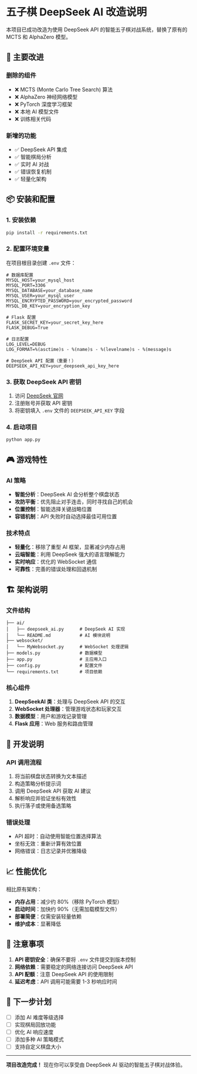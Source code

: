 # 五子棋 DeepSeek AI 改造说明

本项目已成功改造为使用 DeepSeek API 的智能五子棋对战系统，替换了原有的 MCTS 和 AlphaZero 模型。

## 🚀 主要改进

### 删除的组件
- ❌ MCTS (Monte Carlo Tree Search) 算法
- ❌ AlphaZero 神经网络模型  
- ❌ PyTorch 深度学习框架
- ❌ 本地 AI 模型文件
- ❌ 训练相关代码

### 新增的功能
- ✅ DeepSeek API 集成
- ✅ 智能棋局分析
- ✅ 实时 AI 对战
- ✅ 错误恢复机制
- ✅ 轻量化架构

## 📦 安装和配置

### 1. 安装依赖
```bash
pip install -r requirements.txt
```

### 2. 配置环境变量
在项目根目录创建 `.env` 文件：

```env
# 数据库配置
MYSQL_HOST=your_mysql_host
MYSQL_PORT=3306
MYSQL_DATABASE=your_database_name
MYSQL_USER=your_mysql_user
MYSQL_ENCRYPTED_PASSWORD=your_encrypted_password
MYSQL_DB_KEY=your_encryption_key

# Flask 配置
FLASK_SECRET_KEY=your_secret_key_here
FLASK_DEBUG=True

# 日志配置
LOG_LEVEL=DEBUG
LOG_FORMAT=%(asctime)s - %(name)s - %(levelname)s - %(message)s

# DeepSeek API 配置（重要！）
DEEPSEEK_API_KEY=your_deepseek_api_key_here
```

### 3. 获取 DeepSeek API 密钥
1. 访问 [DeepSeek 官网](https://platform.deepseek.com)
2. 注册账号并获取 API 密钥
3. 将密钥填入 `.env` 文件的 `DEEPSEEK_API_KEY` 字段

### 4. 启动项目
```bash
python app.py
```

## 🎮 游戏特性

### AI 策略
- **智能分析**：DeepSeek AI 会分析整个棋盘状态
- **攻防平衡**：优先阻止对手连击，同时寻找自己的机会
- **位置控制**：智能选择关键战略位置
- **容错机制**：API 失败时自动选择最佳可用位置

### 技术特点
- **轻量化**：移除了重型 AI 框架，显著减少内存占用
- **云端智能**：利用 DeepSeek 强大的语言理解能力
- **实时响应**：优化的 WebSocket 通信
- **可靠性**：完善的错误处理和回退机制

## 🏗️ 架构说明

### 文件结构
```
├── ai/
│   ├── deepseek_ai.py      # DeepSeek AI 实现
│   └── README.md           # AI 模块说明
├── websocket/
│   └── MyWebsocket.py      # WebSocket 处理逻辑
├── models.py               # 数据模型
├── app.py                  # 主应用入口
├── config.py               # 配置文件
└── requirements.txt        # 项目依赖
```

### 核心组件
1. **DeepSeekAI 类**：处理与 DeepSeek API 的交互
2. **WebSocket 处理器**：管理游戏状态和玩家交互
3. **数据模型**：用户和游戏记录管理
4. **Flask 应用**：Web 服务和路由管理

## 🔧 开发说明

### API 调用流程
1. 将当前棋盘状态转换为文本描述
2. 构造策略分析提示词
3. 调用 DeepSeek API 获取 AI 建议
4. 解析响应并验证坐标有效性
5. 执行落子或使用备选策略

### 错误处理
- API 超时：自动使用智能位置选择算法
- 坐标无效：重新计算有效位置
- 网络错误：日志记录并优雅降级

## 📈 性能优化

相比原有架构：
- **内存占用**：减少约 80%（移除 PyTorch 模型）
- **启动时间**：加快约 90%（无需加载模型文件）
- **部署简便**：仅需安装轻量依赖
- **维护成本**：显著降低

## 🚨 注意事项

1. **API 密钥安全**：确保不要将 `.env` 文件提交到版本控制
2. **网络依赖**：需要稳定的网络连接访问 DeepSeek API
3. **API 配额**：注意 DeepSeek API 的使用限制
4. **延迟考虑**：API 调用可能需要 1-3 秒响应时间

## 🎯 下一步计划

- [ ] 添加 AI 难度等级选择
- [ ] 实现棋局回放功能
- [ ] 优化 AI 响应速度
- [ ] 添加多种 AI 策略模式
- [ ] 支持自定义棋盘大小

---

**项目改造完成！** 现在你可以享受由 DeepSeek AI 驱动的智能五子棋对战体验。 